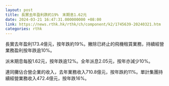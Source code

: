 ```yaml
---
layout: post
title: 長實去年盈利跌約19%　末期息1.62元
date: 2024-03-21 16:47:31.000000000 +08:00
link: https://news.rthk.hk/rthk/ch/component/k2/1745639-20240321.htm
categories: rthk
---
```


長實去年盈利173.4億元，按年跌約19%。撇除已終止的飛機租賃業務，持續經營業務盈利按年跌逾10%。

派末期息每股1.62元，按年跌逾12%。全年派息2.05元，按年亦減少10%。

連同攤佔合營企業的收入，去年業務收入710.8億元，按年跌約11%。單計集團持續經營業務收入472.4億元，按年跌16%。
